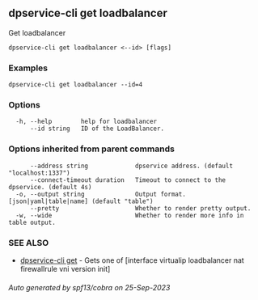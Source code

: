 ## dpservice-cli get loadbalancer

Get loadbalancer

```
dpservice-cli get loadbalancer <--id> [flags]
```

### Examples

```
dpservice-cli get loadbalancer --id=4
```

### Options

```
  -h, --help        help for loadbalancer
      --id string   ID of the LoadBalancer.
```

### Options inherited from parent commands

```
      --address string             dpservice address. (default "localhost:1337")
      --connect-timeout duration   Timeout to connect to the dpservice. (default 4s)
  -o, --output string              Output format. [json|yaml|table|name] (default "table")
      --pretty                     Whether to render pretty output.
  -w, --wide                       Whether to render more info in table output.
```

### SEE ALSO

* [dpservice-cli get](dpservice-cli_get.md)	 - Gets one of [interface virtualip loadbalancer nat firewallrule vni version init]

###### Auto generated by spf13/cobra on 25-Sep-2023
